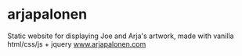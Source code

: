 # arjapalonen
Static website for displaying Joe and Arja's artwork, made with vanilla html/css/js + jquery
www.arjapalonen.com

